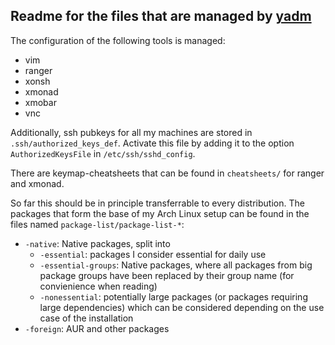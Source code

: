 Readme for the files that are managed by [yadm](https://yadm.io/)
-----------------------------------------------------------------

The configuration of the following tools is managed:
 * vim
 * ranger
 * xonsh
 * xmonad
 * xmobar
 * vnc

Additionally, ssh pubkeys for all my machines are stored in `.ssh/authorized_keys_def`. Activate this file by adding it to the option `AuthorizedKeysFile` in `/etc/ssh/sshd_config`.

There are keymap-cheatsheets that can be found in `cheatsheets/` for ranger and xmonad.

So far this should be in principle transferrable to every distribution. The packages that form the base of my Arch Linux setup can be found in the files named `package-list/package-list-*`:
 * `-native`: Native packages, split into
    * `-essential`: packages I consider essential for daily use
    * `-essential-groups`: Native packages, where all packages from big package groups have been replaced by their group name (for convienience when reading)
    * `-nonessential`: potentially large packages (or packages requiring large dependencies) which can be considered depending on the use case of the installation
 * `-foreign`: AUR and other packages
